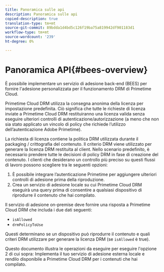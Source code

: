 ```yaml
---
title: Panoramica sulle api
description: Panoramica sulle api
copied-description: true
translation-type: tm+mt
source-git-commit: 89bdda1d4bd5c126f19ba75a819942df901183d1
workflow-type: tm+mt
source-wordcount: '239'
ht-degree: 0%

---
```



# Panoramica API{#bees-overview}

È possibile implementare un servizio di adesione back-end (BEES) per fornire l&#39;adesione personalizzata per il funzionamento DRM di Primetime Cloud.

Primetime Cloud DRM utilizza la consegna anonima della licenza per impostazione predefinita. Ciò significa che tutte le richieste di licenza inviate a Primetime Cloud DRM restituiranno una licenza valida senza eseguire ulteriori controlli di autenticazione/autorizzazione (a meno che non sia stato applicato un vincolo di policy che richiede l’utilizzo dell’autenticazione Adobe Primetime).

La richiesta di licenza contiene la politica DRM utilizzata durante il packaging / crittografia del contenuto. Il criterio DRM viene utilizzato per generare la licenza DRM restituita al client. Nello scenario predefinito, è necessario prendere tutte le decisioni di policy DRM in fase di creazione del contenuto. I clienti che desiderano un controllo più preciso su questi flussi di lavoro possono scegliere tra le seguenti opzioni:

1. È possibile integrare l’autenticazione Primetime per aggiungere ulteriori controlli di adesione prima della riproduzione.
1. Crea un servizio di adesione locale su cui Primetime Cloud DRM eseguirà una query prima di consentire a qualsiasi dispositivo di riprodurre il contenuto che hai compilato.

Il servizio di adesione on-premise deve fornire una risposta a Primetime Cloud DRM che includa i due dati seguenti:

* `isAllowed`
* `drmPolicyToUse`

Questi determinano se un dispositivo può riprodurre il contenuto e quali criteri DRM utilizzare per generare la licenza DRM (se `isAllowed` è true).

Questo documento illustra le operazioni da eseguire per eseguire l&#39;opzione 2 di cui sopra: Implementa il tuo servizio di adesione esterna locale e rendilo disponibile a Primetime Cloud DRM per i contenuti che hai compilato.
